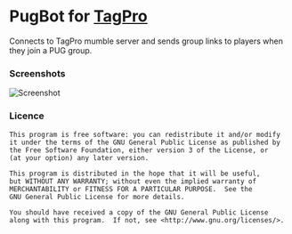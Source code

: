 PugBot for [TagPro](http://tagpro.koalabeast.com)
=============

Connects to TagPro mumble server and sends group links to players when they join a PUG group.

### Screenshots

![Screenshot](https://raw.github.com/jj56/tagpro-pugbot/screenshots/link.png)


### Licence

    This program is free software: you can redistribute it and/or modify
    it under the terms of the GNU General Public License as published by
    the Free Software Foundation, either version 3 of the License, or
    (at your option) any later version.

    This program is distributed in the hope that it will be useful,
    but WITHOUT ANY WARRANTY; without even the implied warranty of
    MERCHANTABILITY or FITNESS FOR A PARTICULAR PURPOSE.  See the
    GNU General Public License for more details.

    You should have received a copy of the GNU General Public License
    along with this program.  If not, see <http://www.gnu.org/licenses/>.
